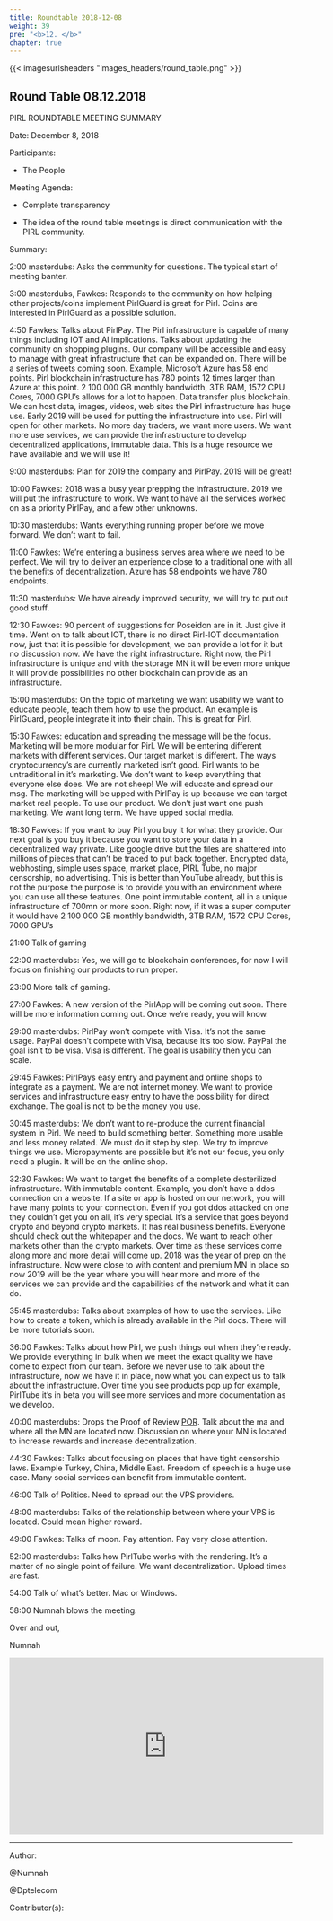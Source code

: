 ```yaml
---
title: Roundtable 2018-12-08
weight: 39
pre: "<b>12. </b>"
chapter: true
---
```


{{< imagesurlsheaders "images_headers/round_table.png" >}}



## Round Table 08.12.2018

﻿PIRL ROUNDTABLE MEETING SUMMARY

Date: December 8, 2018

Participants:

- The People

Meeting Agenda:

-  Complete transparency

-  The idea of the round table meetings is
 direct communication with the PIRL community.

Summary:

2:00 masterdubs: Asks the community for questions. The typical start of meeting banter.

3:00 masterdubs, Fawkes: Responds to the community on how helping other projects/coins implement PirlGuard is great for Pirl. Coins are interested in PirlGuard as a possible solution.

4:50 Fawkes: Talks about PirlPay. The Pirl infrastructure is capable of many things including IOT and AI implications. Talks about updating the community on shopping plugins. Our company will be accessible and easy to manage with great infrastructure that can be expanded on. There will be a series of tweets coming soon. Example, Microsoft Azure has 58 end points. Pirl blockchain infrastructure has 780 points 12 times larger than Azure at this point. 2 100 000 GB monthly bandwidth, 3TB RAM, 1572 CPU Cores, 7000 GPU’s allows for a lot to happen. Data transfer plus blockchain. We can host data, images, videos, web sites the Pirl infrastructure has huge use. Early 2019 will be used for putting the infrastructure into use. Pirl will open for other markets. No more day traders, we want more users. We want more use services, we can provide the infrastructure to develop decentralized applications, immutable data. This is a huge resource we have available and we will use it!

9:00 masterdubs: Plan for 2019 the company and PirlPay. 2019 will be great!

10:00 Fawkes: 2018 was a busy year prepping the infrastructure. 2019 we will put the infrastructure to work. We want to have all the services worked on as a priority PirlPay, and a few other unknowns.

10:30 masterdubs: Wants everything running proper before we move forward. We don’t want to fail.

11:00 Fawkes: We’re entering a business serves area where we need to be perfect. We will try to deliver an experience close to a traditional one with all the benefits of decentralization. Azure has 58 endpoints we have 780 endpoints.

11:30 masterdubs: We have already improved security, we will try to put out good stuff.

12:30 Fawkes: 90 percent of suggestions for Poseidon are in it. Just give it time.
Went on to talk about IOT, there is no direct Pirl-IOT documentation now, just that it is possible for development, we can provide a lot for it but no discussion now. We have the right infrastructure. Right now, the Pirl infrastructure is unique and with the storage MN it will be even more unique it will provide possibilities no other blockchain can provide as an infrastructure.

15:00 masterdubs: On the topic of marketing we want usability we want to educate people, teach them how to use the product. An example is PirlGuard, people integrate it into their chain. This is great for Pirl.

15:30 Fawkes: education and spreading the message will be the focus. Marketing will be more modular for Pirl. We will be entering different markets with different services. Our target market is different. The ways cryptocurrency’s are currently marketed isn’t good. Pirl wants to be untraditional in it’s marketing. We don’t want to keep everything that everyone else does. We are not sheep!  We will educate and spread our msg.
The marketing will be upped with PirlPay is up because we can target market real people. To use our product. We don’t just want one push marketing. We want long term. We have upped social media.

18:30 Fawkes: If you want to buy Pirl you buy it for what they provide. Our next goal is you buy it because you want to store your data in a decentralized way private. Like google drive but the files are shattered into millions of pieces that can’t be traced to put back together. Encrypted data, webhosting, simple uses space, market place, PIRL Tube, no major censorship, no advertising. This is better than YouTube already, but this is not the purpose the purpose is to provide you with an environment where you can use all these features. One point immutable content, all in a unique infrastructure of 700mn or more soon. Right now, if it was a super computer it would have 2 100 000 GB monthly bandwidth, 3TB RAM, 1572 CPU Cores, 7000 GPU’s

21:00 Talk of gaming

22:00 masterdubs: Yes, we will go to blockchain conferences, for now I will focus on finishing our products to run proper.

23:00 More talk of gaming.

27:00 Fawkes: A new version of the PirlApp will be coming out soon. There will be more information coming out. Once we’re ready, you will know.  

29:00 masterdubs: PirlPay won’t compete with Visa. It’s not the same usage. PayPal doesn’t compete with Visa, because it’s too slow. PayPal the goal isn’t to be visa. Visa is different. The goal is usability then you can scale.

29:45 Fawkes: PirlPays easy entry and payment and online shops to integrate as a payment. We are not internet money. We want to provide services and infrastructure easy entry to have the possibility for direct exchange. The goal is not to be the money you use.

30:45 masterdubs: We don’t want to re-produce the current financial system in Pirl. We need to build something better. Something more usable and less money related. We must do it step by step. We try to improve things we use. Micropayments are possible but it’s not our focus, you only need a plugin. It will be on the online shop.

32:30 Fawkes: We want to target the benefits of a complete desterilized infrastructure. With immutable content. Example, you don’t have a ddos connection on a website. If a site or app is hosted on our network, you will have many points to your connection. Even if you got ddos attacked on one they couldn’t get you on all, it’s very special. It’s a service that goes beyond crypto and beyond crypto markets. It has real business benefits.
Everyone should check out the whitepaper and the docs. We want to reach other markets other than the crypto markets. Over time as these services come along more and more detail will come up. 2018 was the year of prep on the infrastructure. Now were close to with content and premium MN in place so now 2019 will be the year where you will hear more and more of the services we can provide and the capabilities of the network and what it can do.

35:45 masterdubs: Talks about examples of how to use the services. Like how to create a token, which is already available in the Pirl docs. There will be more tutorials soon.

36:00 Fawkes: Talks about how Pirl, we push things out when they’re ready. We provide everything in bulk when we meet the exact quality we have come to expect from our team. Before we never use to talk about the infrastructure, now we have it in place, now what you can expect us to talk about the infrastructure. Over time you see products pop up for example, PirlTube it’s in beta you will see more services and more documentation as we develop.

40:00 masterdubs: Drops the Proof of Review  [POR](https://docs.pirl.io/en/press-releases/por/). Talk about the ma and where all the MN are located now. Discussion on where your MN is located to increase rewards and increase decentralization.

44:30 Fawkes: Talks about focusing on places that have tight censorship laws. Example Turkey, China, Middle East. Freedom of speech is a huge use case. Many social services can benefit from immutable content.

46:00 Talk of Politics. Need to spread out the VPS providers.

48:00 masterdubs: Talks of the relationship between where your VPS is located. Could mean higher reward.

49:00 Fawkes: Talks of moon. Pay attention. Pay very close attention.

52:00 masterdubs: Talks how PirlTube works with the rendering. It’s a matter of no single point of failure. We want decentralization. Upload times are fast.

54:00 Talk of what’s better. Mac or Windows.

58:00 Numnah blows the meeting.

Over and out,

Numnah

<iframe width="560" height="315" src="https://share.pirltube.com/content/video/0xa386e7139a961903bd7ffe888ba02a2505943dc4dec4ed540b0b9d47441c4275" frameborder="0" allow="accelerometer; autoplay; encrypted-media; gyroscope; picture-in-picture" allowfullscreen></iframe>




---
Author:


@Numnah


@Dptelecom


Contributor(s):
